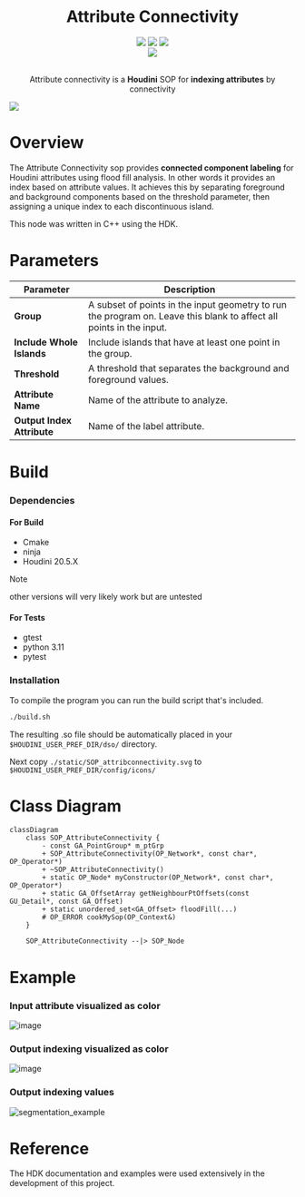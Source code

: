 <h1 align="center">Attribute Connectivity</h1>

<div align="center">
  <a href="https://www.sidefx.com/"><img src="https://img.shields.io/badge/-HDK-FF4713?style=for-the-badge&logo=houdini&logoColor=FF4713&labelColor=282828"></a>
  <a href="https://github.com/ParkerBritt?tab=repositories&q=&type=&language=c%2B%2B&sort="><img src="https://img.shields.io/badge/-C++-00599C?style=for-the-badge&logo=cplusplus&logoColor=00599C&labelColor=282828"></a>
  <a href="https://github.com/ParkerBritt?tab=repositories&q=&type=&language=python&sort="><img src="https://img.shields.io/badge/-Python-3776AB?style=for-the-badge&logo=python&logoColor=3776AB&labelColor=282828"></a><br>
  <img src="https://parkerbritt.com/jenkins/buildStatus/icon?job=HDK_AttributeConnectivity&style=flat-square">
</div><br>

<p align="center"> Attribute connectivity is a <strong>Houdini</strong> SOP for <strong>indexing attributes</strong> by connectivity</p>     
<img src="https://github.com/user-attachments/assets/6d30a795-2625-4bab-afeb-919e209fd9db">

# Overview
The Attribute Connectivity sop provides **connected component labeling** for Houdini attributes using flood fill analysis.
In other words it provides an index based on attribute values.
It achieves this by separating foreground and background components based on the threshold parameter, then assigning a unique index to each discontinuous island.


This node was written in C++ using the HDK.

# Parameters
| **Parameter**              | **Description**                                                                                                  |
|--------------------------|--------------------------------------------------------------------------------------------------------------------|
| **Group**               | A subset of points in the input geometry to run the program on. Leave this blank to affect all points in the input. |
| **Include Whole Islands** | Include islands that have at least one point in the group.                                                        |
| **Threshold**           | A threshold that separates the background and foreground values.                                                    |
| **Attribute Name**      | Name of the attribute to analyze.                                                                                   |
| **Output Index Attribute** | Name of the label attribute.                                                                                     |


# Build
### Dependencies
#### For Build
- Cmake
- ninja
- Houdini 20.5.X
> [!NOTE]
> other versions will very likely work but are untested
#### For Tests
- gtest
- python 3.11
- pytest

### Installation
To compile the program you can run the build script that's included.
```sh
./build.sh
```
The resulting .so file should be automatically placed in your ```$HOUDINI_USER_PREF_DIR/dso/``` directory.

Next copy ```./static/SOP_attribconnectivity.svg``` to ```$HOUDINI_USER_PREF_DIR/config/icons/```

# Class Diagram

```mermaid
classDiagram
    class SOP_AttributeConnectivity {
        - const GA_PointGroup* m_ptGrp
        + SOP_AttributeConnectivity(OP_Network*, const char*, OP_Operator*)
        + ~SOP_AttributeConnectivity()
        + static OP_Node* myConstructor(OP_Network*, const char*, OP_Operator*)
        + static GA_OffsetArray getNeighbourPtOffsets(const GU_Detail*, const GA_Offset)
        + static unordered_set<GA_Offset> floodFill(...)
        # OP_ERROR cookMySop(OP_Context&)
    }

    SOP_AttributeConnectivity --|> SOP_Node
```

# Example
### Input attribute visualized as color
![image](https://github.com/user-attachments/assets/f3cbe2d5-4c8a-4b47-9dc0-a1a58dcf44fb)
### Output indexing visualized as color
![image](https://github.com/user-attachments/assets/ce375d98-a9ba-4c87-bcd3-7aab488f2579)
### Output indexing values
![segmentation_example](https://github.com/user-attachments/assets/b99279e2-d80c-49e8-a11b-00a8b7753126)


# Reference
The HDK documentation and examples were used extensively in the development of this project.
